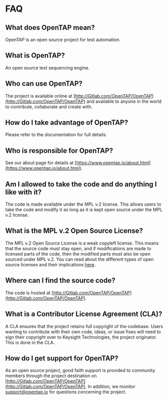 # FAQ

## What does OpenTAP mean?
OpenTAP is an open source project for test automation.

## What is OpenTAP?
An open source test sequencing engine.

## Who can use OpenTAP?
The project is available online at [http://Gitlab.com/OpenTAP/OpenTAP](http://Gitlab.com/OpenTAP/OpenTAP) and available to anyone in the world to contribute, collaborate and create with.

## How do I take advantage of OpenTAP?
Please refer to the documentation for full details.

## Who is responsible for OpenTAP?
See our about page for details at [https://www.opentap.io/about.html](https://www.opentap.io/about.html).

## Am I allowed to take the code and do anything I like with it?
The code is made available under the MPL v.2 license. This allows users to take the code and modify it as long as it is kept open source under the MPL v.2 license.

## What is the MPL v.2 Open Source License?
The MPL v.2 Open Source License is a weak copyleft license. This means that the source code must stay open, and if modifications are made to licensed parts of the code, then the modified parts must also be open sourced under MPL v.2. You can read about the different types of open source licenses and their implications [here](https://opensource.org/licenses).

## Where can I find the source code?
The code is hosted at [http://Gitlab.com/OpenTAP/OpenTAP](http://Gitlab.com/OpenTAP/OpenTAP).

## What is a Contributor License Agreement (CLA)?
A CLA ensures that the project retains full copyright of the codebase. Users wanting to contribute with their own code, ideas, or issue fixes will need to sign their copyright over to Keysight Technologies, the project originator. This is done in the CLA.

## How do I get support for OpenTAP?
As an open source project, good faith support is provided to community members through the project destination on
[http://Gitlab.com/OpenTAP/OpenTAP](http://Gitlab.com/OpenTAP/OpenTAP). In addition, we monitor support@opentap.io for questions concerning the project.
